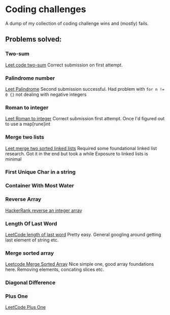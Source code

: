 # Coding challenges
A dump of my collection of coding challenge wins and (mostly) fails.

## Problems solved:

### Two-sum
[Leet code two-sum](https://leetcode.com/problems/two-sum/)
Correct submission on first attempt.

### Palindrome number
[Leet Palindrome](https://leetcode.com/problems/palindrome-number/)
Second submission successful.
Had problem with `for n != 0 {}` not dealing with negative integers

### Roman to integer
[Leet Roman to integer](https://leetcode.com/problems/roman-to-integer/)
Correct submission first attempt. Once I'd figured out to use a map[rune]int

### Merge two lists 
[Leet merge two sorted linked lists](https://leetcode.com/problems/merge-two-sorted-lists/)
Required some foundational linked list research. Got it in the end but took a while
Exposure to linked lists is minimal

### First Unique Char in a string

### Container With Most Water

### Reverse Array
[HackerRank reverse an integer array](https://www.hackerrank.com/challenges/arrays-ds/problem)

### Length Of Last Word
[LeetCode length of last word](https://leetcode.com/problems/length-of-last-word/description/)
Pretty easy. General googling around getting last element of string etc.

### Merge sorted array
[Leetcode Merge Sorted Array](https://leetcode.com/problems/merge-sorted-array/description/)
Nice simple one, good array foundations here. Removing elements, concating slices etc.


### Diagonal Difference


### Plus One
[LeetCode Plus One](https://leetcode.com/problems/plus-one/)



